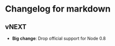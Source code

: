 <!--
tags:test,test2,change
 -->

# Changelog for markdown

## vNEXT

- **Big change**: Drop official support for Node 0.8
